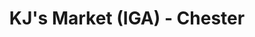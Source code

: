 ---
title: "KJ's Market (IGA) - Chester"
url: /chester/kjs-market-iga-chester/
shop: supermarket
---